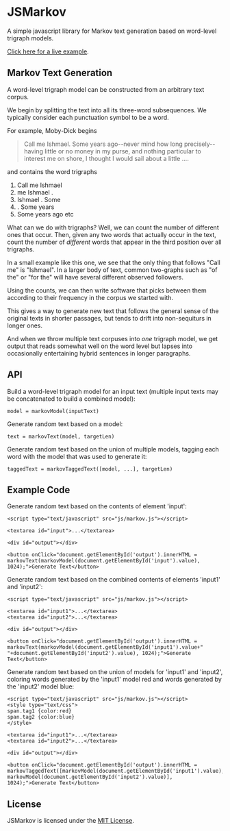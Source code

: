 JSMarkov
========

A simple javascript library for Markov text generation based on word-level trigraph models.

[Click here for a live example](http://labs.counterwave.com/jsmarkov).

Markov Text Generation
--------

A word-level trigraph model can be constructed from an arbitrary text corpus.

We begin by splitting the text into all its three-word subsequences. We typically consider each punctuation symbol to be a word.

For example, Moby-Dick begins

> Call me Ishmael. Some years ago--never mind how long precisely--having little or no money in my purse, and nothing particular to interest me on shore, I thought I would sail about a little ....

and contains the word trigraphs

1. Call me Ishmael
2. me Ishmael .
3. Ishmael . Some
4. . Some years 
5. Some years ago
etc

What can we do with trigraphs? Well, we can count the number of different ones that occur. Then, given any two words that actually occur in the text, count the number of *different* words that appear in the third position over all trigraphs.

In a small example like this one, we see that the only thing that follows "Call me" is "Ishmael". In a larger body of text, common two-graphs such as "of the"  or "for the" will have several different observed followers.

Using the counts, we can then write software that picks between them according to their frequency in the corpus we started with.

This gives a way to generate new text that follows the general sense of the original texts in shorter passages, but tends to drift into non-sequiturs in longer ones.

And when we throw multiple text corpuses into *one* trigraph model, we get output that reads somewhat well on the word level but lapses into occasionally entertaining hybrid sentences in longer paragraphs.

API
--------

Build a word-level trigraph model for an input text (multiple input texts may be concatenated to build a combined model):

    model = markovModel(inputText)

Generate random text based on a model:

    text = markovText(model, targetLen)

Generate random text based on the union of multiple models, tagging each word with the model that was used to generate it:

    taggedText = markovTaggedText([model, ...], targetLen)

Example Code
--------

Generate random text based on the contents of element 'input':

    <script type="text/javascript" src="js/markov.js"></script>
    
    <textarea id="input">...</textarea>

    <div id="output"></div>
    
    <button onClick="document.getElementById('output').innerHTML = markovText(markovModel(document.getElementById('input').value), 1024);">Generate Text</button>

Generate random text based on the combined contents of elements 'input1' and 'input2':

    <script type="text/javascript" src="js/markov.js"></script>
    
    <textarea id="input1">...</textarea>
    <textarea id="input2">...</textarea>
    
    <div id="output"></div>

    <button onClick="document.getElementById('output').innerHTML = markovText(markovModel(document.getElementById('input1').value+" "+document.getElementById('input2').value), 1024);">Generate Text</button>

Generate random text based on the union of models for 'input1' and 'input2', coloring words generated by the 'input1' model red and words generated by the 'input2' model blue:

    <script type="text/javascript" src="js/markov.js"></script>
    <style type="text/css">
    span.tag1 {color:red}
    span.tag2 {color:blue}
    </style>
    
    <textarea id="input1">...</textarea>
    <textarea id="input2">...</textarea>
    
    <div id="output"></div>
    
    <button onClick="document.getElementById('output').innerHTML = markovTaggedText([markovModel(document.getElementById('input1').value), markovModel(document.getElementById('input2').value)], 1024);">Generate Text</button>

License
--------

JSMarkov is licensed under the [MIT License][].

[MIT license]: LICENSE.txt
